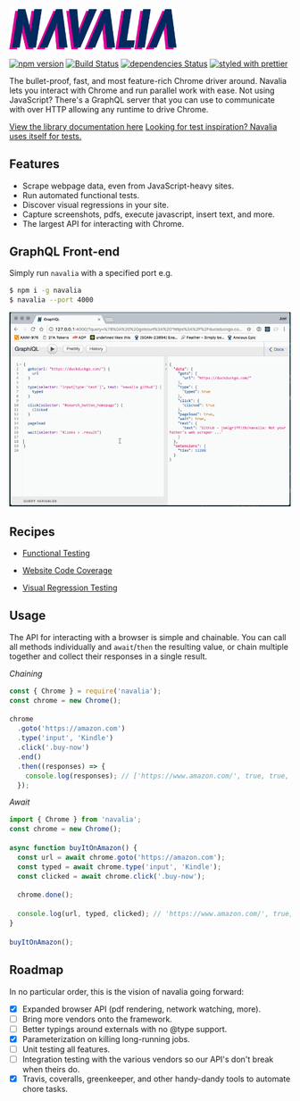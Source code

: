 <img src="./assets/logo-color.png" alt="Navalia Logo" style="text-align: center;" width="300" >

[![npm version](https://badge.fury.io/js/navalia.svg)](https://badge.fury.io/js/navalia)
[![Build Status](https://travis-ci.org/joelgriffith/navalia.svg?branch=master)](https://travis-ci.org/joelgriffith/navalia)
[![dependencies Status](https://david-dm.org/joelgriffith/navalia/status.svg)](https://david-dm.org/joelgriffith/navalia)
[![styled with prettier](https://img.shields.io/badge/styled_with-prettier-ff69b4.svg)](https://github.com/prettier/prettier)

The bullet-proof, fast, and most feature-rich Chrome driver around. Navalia lets you interact with Chrome and run parallel work with ease. Not using JavaScript? There's a GraphQL server that you can use to communicate with over HTTP allowing any runtime to drive Chrome.

[View the library documentation here](https://joelgriffith.github.io/navalia/)
[Looking for test inspiration? Navalia uses itself for tests.](./integration/api.test.ts)

## Features

- Scrape webpage data, even from JavaScript-heavy sites.
- Run automated functional tests.
- Discover visual regressions in your site.
- Capture screenshots, pdfs, execute javascript, insert text, and more.
- The largest API for interacting with Chrome.

## GraphQL Front-end

Simply run `navalia` with a specified port e.g.

```bash
$ npm i -g navalia
$ navalia --port 4000
```

![NavaliaQL](./assets/NavaliaQL.gif)

## Recipes

- [Functional Testing](https://codeburst.io/composable-end-to-end-tests-for-react-apps-2ec82170af62)

- [Website Code Coverage](https://codeburst.io/capturing-unused-application-code-2b7594a9fe06)

- [Visual Regression Testing](https://codeburst.io/automatic-visual-regression-testing-23cc06471dd)

## Usage

The API for interacting with a browser is simple and chainable. You can call all methods individually and `await`/`then` the resulting value, or chain multiple together and collect their responses in a single result.

*Chaining*

```js
const { Chrome } = require('navalia');
const chrome = new Chrome();

chrome
  .goto('https://amazon.com')
  .type('input', 'Kindle')
  .click('.buy-now')
  .end()
  .then((responses) => {
    console.log(responses); // ['https://www.amazon.com/', true, true, true]
  });
```

*Await*

```js
import { Chrome } from 'navalia';
const chrome = new Chrome();

async function buyItOnAmazon() {
  const url = await chrome.goto('https://amazon.com');
  const typed = await chrome.type('input', 'Kindle');
  const clicked = await chrome.click('.buy-now');

  chrome.done();

  console.log(url, typed, clicked); // 'https://www.amazon.com/', true, true
}

buyItOnAmazon();
```

## Roadmap

In no particular order, this is the vision of navalia going forward:

- [X] Expanded browser API (pdf rendering, network watching, more).
- [ ] Bring more vendors onto the framework.
- [ ] Better typings around externals with no @type support.
- [X] Parameterization on killing long-running jobs.
- [ ] Unit testing all features.
- [ ] Integration testing with the various vendors so our API's don't break when theirs do.
- [X] Travis, coveralls, greenkeeper, and other handy-dandy tools to automate chore tasks.
